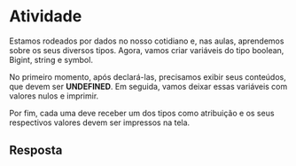 # Atividade

Estamos rodeados por dados no nosso cotidiano e, nas aulas, aprendemos sobre os seus diversos tipos. Agora, vamos criar variáveis
do tipo boolean, Bigint, string e symbol.

No primeiro momento, após declará-las, precisamos exibir seus conteúdos, que devem ser
**UNDEFINED**. Em seguida, vamos deixar essas variáveis com valores nulos e imprimir.

Por fim, cada uma deve receber um dos tipos
como atribuição e os seus respectivos valores devem ser impressos na tela.

## Resposta
